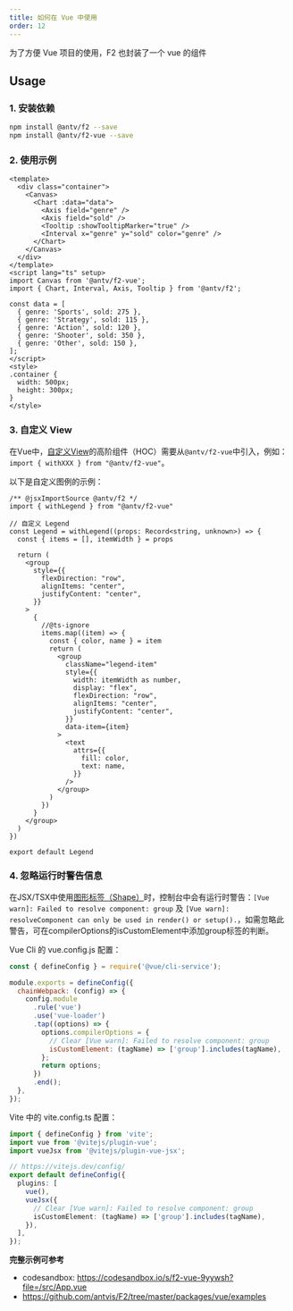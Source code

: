 ```yaml
---
title: 如何在 Vue 中使用
order: 12
---
```


为了方便 Vue 项目的使用，F2 也封装了一个 vue 的组件

## Usage

### 1. 安装依赖

```bash
npm install @antv/f2 --save
npm install @antv/f2-vue --save
```

### 2. 使用示例

```vue
<template>
  <div class="container">
    <Canvas>
      <Chart :data="data">
        <Axis field="genre" />
        <Axis field="sold" />
        <Tooltip :showTooltipMarker="true" />
        <Interval x="genre" y="sold" color="genre" />
      </Chart>
    </Canvas>
  </div>
</template>
<script lang="ts" setup>
import Canvas from '@antv/f2-vue';
import { Chart, Interval, Axis, Tooltip } from '@antv/f2';

const data = [
  { genre: 'Sports', sold: 275 },
  { genre: 'Strategy', sold: 115 },
  { genre: 'Action', sold: 120 },
  { genre: 'Shooter', sold: 350 },
  { genre: 'Other', sold: 150 },
];
</script>
<style>
.container {
  width: 500px;
  height: 300px;
}
</style>
```

### 3. 自定义 View
在Vue中，[自定义View](advanced/custom-view)的高阶组件（HOC）需要从`@antv/f2-vue`中引入，例如：`import { withXXX } from "@antv/f2-vue"`。

以下是自定义图例的示例：
```tsx
/** @jsxImportSource @antv/f2 */
import { withLegend } from "@antv/f2-vue"

// 自定义 Legend
const Legend = withLegend((props: Record<string, unknown>) => {
  const { items = [], itemWidth } = props

  return (
    <group
      style={{
        flexDirection: "row",
        alignItems: "center",
        justifyContent: "center",
      }}
    >
      {
        //@ts-ignore
        items.map((item) => {
          const { color, name } = item
          return (
            <group
              className="legend-item"
              style={{
                width: itemWidth as number,
                display: "flex",
                flexDirection: "row",
                alignItems: "center",
                justifyContent: "center",
              }}
              data-item={item}
            >
              <text
                attrs={{
                  fill: color,
                  text: name,
                }}
              />
            </group>
          )
        })
      }
    </group>
  )
})

export default Legend
```

### 4. 忽略运行时警告信息 
在JSX/TSX中使用[图形标签（Shape）](shape.zh.md)时，控制台中会有运行时警告：`[Vue warn]: Failed to resolve component: group` 及 `[Vue warn]: resolveComponent can only be used in render() or setup().`，如需忽略此警告，可在compilerOptions的isCustomElement中添加group标签的判断。

Vue Cli 的 vue.config.js 配置：
```javascript
const { defineConfig } = require('@vue/cli-service');

module.exports = defineConfig({
  chainWebpack: (config) => {
    config.module
      .rule('vue')
      .use('vue-loader')
      .tap((options) => {
        options.compilerOptions = {
          // Clear [Vue warn]: Failed to resolve component: group
          isCustomElement: (tagName) => ['group'].includes(tagName),
        };
        return options;
      })
      .end();
  },
});
```

Vite 中的 vite.config.ts 配置：
```typescript
import { defineConfig } from 'vite';
import vue from '@vitejs/plugin-vue';
import vueJsx from '@vitejs/plugin-vue-jsx';

// https://vitejs.dev/config/
export default defineConfig({
  plugins: [
    vue(),
    vueJsx({
      // Clear [Vue warn]: Failed to resolve component: group
      isCustomElement: (tagName) => ['group'].includes(tagName),
    }),
  ],
});
```

**完整示例可参考**

- codesandbox: https://codesandbox.io/s/f2-vue-9yywsh?file=/src/App.vue
- https://github.com/antvis/F2/tree/master/packages/vue/examples
